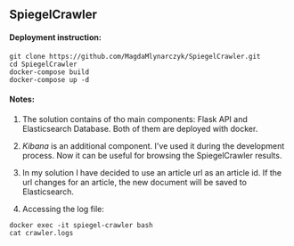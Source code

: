 ## SpiegelCrawler

#### Deployment instruction:
```
git clone https://github.com/MagdaMlynarczyk/SpiegelCrawler.git
cd SpiegelCrawler
docker-compose build
docker-compose up -d
```

#### Notes:
1. The solution contains of tho main components: Flask API and Elasticsearch Database. Both of them are deployed with docker.

2. *Kibana* is an additional component. I've used it during the development process. Now it can 
be useful for browsing the SpiegelCrawler results.

3. In my solution I have decided to use an article url as an article id. 
If the url changes for an article, the new document will be saved to Elasticsearch.

4. Accessing the log file:
```
docker exec -it spiegel-crawler bash
cat crawler.logs
```
